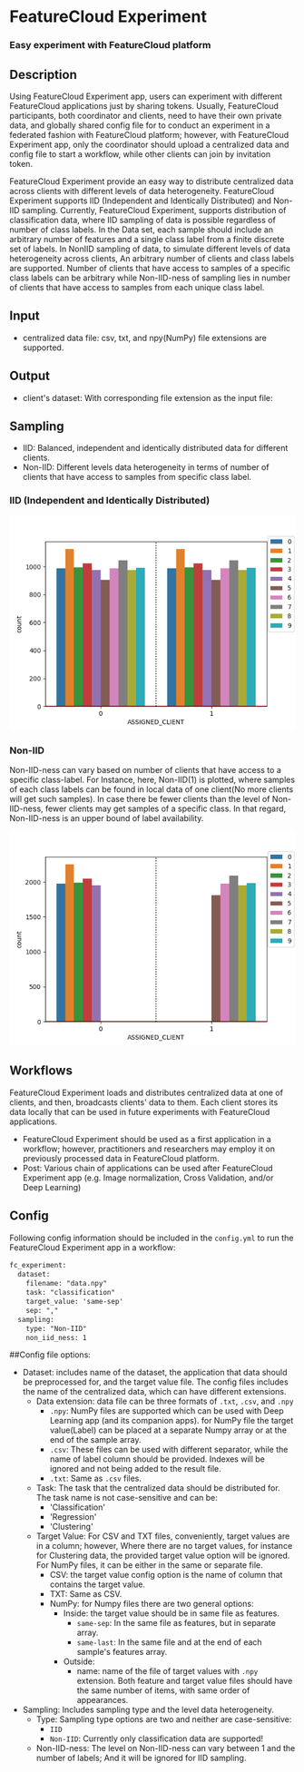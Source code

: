 # FeatureCloud Experiment
### Easy experiment with FeatureCloud platform
## Description
Using FeatureCloud Experiment app, users can experiment with different FeatureCloud applications
just by sharing tokens. Usually, FeatureCloud participants, both coordinator and clients, need to 
have their own private data, and globally shared config file for to conduct an experiment in a federated
fashion with FeatureCloud platform; however, with FeatureCloud Experiment app, only the coordinator should 
upload a centralized data and config file to start a workflow, while other clients can join by invitation
token.

FeatureCloud Experiment provide an easy way to distribute centralized data across clients with different levels of data heterogeneity.
FeatureCloud Experiment supports IID (Independent and Identically Distributed) and Non-IID sampling.
Currently, FeatureCloud Experiment, supports distribution of classification data, where IID sampling of data is possible
regardless of number of class labels. In the Data set, each sample should include an arbitrary number of features
and a single class label from a finite discrete set of labels.
In NonIID sampling of data, to simulate different levels of data heterogeneity across clients, An arbitrary
number of clients and class labels are supported. Number of clients that have access to samples of a specific
class labels can be arbitrary while Non-IID-ness of sampling lies in number of clients that have access to samples from
each unique class label.

## Input
- centralized data file: csv, txt, and npy(NumPy) file extensions are supported.  
   
## Output
- client's dataset: With corresponding file extension as the input file: 

## Sampling

- IID: Balanced, independent and identically distributed data for different clients.
- Non-IID: Different levels data heterogeneity in terms of number of clients that have access to samples from
specific class label.

### IID (Independent and Identically Distributed)
![IID (Independent and Identically Distributed)](./data/images/IID-hist.png)


### Non-IID

Non-IID-ness can vary based on number of clients that have access to a specific class-label.
For Instance, here, Non-IID(1) is plotted, where samples of each class labels can be found in
local data of one client(No more clients will get such samples). In case there be fewer clients
than the level of Non-IID-ness, fewer clients may get samples of a specific class. In that regard,
Non-IID-ness is an upper bound of label availability.

![Non-IID](./data/images/non-iid-hist.png)

## Workflows
FeatureCloud Experiment loads and distributes centralized data at one of clients, and then, broadcasts clients' data to them.
Each client stores its data locally that can be used in future experiments with FeatureCloud applications.
- FeatureCloud Experiment should be used as a first application in a workflow; however, practitioners and researchers may employ
    it on previously processed data in FeatureCloud platform. 
- Post: Various chain of applications can be used after FeatureCloud Experiment app
  (e.g. Image normalization, Cross Validation, and/or Deep Learning)

## Config
Following config information should be included in the `config.yml` to run the FeatureCloud Experiment app in a workflow:
```
fc_experiment:
  dataset:
    filename: "data.npy"
    task: "classification"
    target_value: 'same-sep'
    sep: ","
  sampling:
    type: "Non-IID"
    non_iid_ness: 1
```

##Config file options:
- Dataset: includes name of the dataset, the application that data should be preprocessed for, and the target value file. 
  The config files includes the name of the centralized data, which can have different extensions.
  - Data extension: data file can be three formats of `.txt`, `.csv`, and `.npy` 
    - `.npy`: NumPy files are supported which can be used with Deep Learning app (and its companion apps).
      for NumPy file the target value(Label) can be placed at a separate Numpy array or at the end of the sample
      array.
    - `.csv`: These files can be used with different separator, while the name of label column should be provided.
      Indexes will be ignored and not being added to the result file.
    - `.txt`: Same as `.csv` files. 
  - Task: The task that the centralized data should be distributed for. 
    The task name is not case-sensitive and can be:
      - 'Classification'
      - 'Regression'
      - 'Clustering' 
  - Target Value: For CSV and TXT files, conveniently, target values are in a column; however,
      Where there are no target values, for instance for Clustering data, the provided target value 
      option will be ignored. For NumPy files, it can be either in the same or separate file.  
    - CSV: the target value config option is the name of column that contains the target value.
    - TXT: Same as CSV.
    - NumPy: for Numpy files there are two general options:
      - Inside: the target value should be in same file as features.
        - `same-sep`: In the same file as features, but in separate array.
        - `same-last`: In the same file and at the end of each sample's features array.
      - Outside:
        - name: name of the file of target values with `.npy` extension. 
          Both feature and target value files should have the same number of items, with same order of appearances.
- Sampling: Includes sampling type and the level data heterogeneity.
  - Type: Sampling type options are two and neither are case-sensitive:
    - `IID`
    - `Non-IID`: Currently only classification data are supported!
  - Non-IID-ness: The level on Non-IID-ness can vary between 1 and the number of labels;
  And it will be ignored for IID sampling.